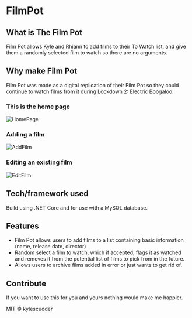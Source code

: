 # FilmPot

## What is The Film Pot
Film Pot allows Kyle and Rhiann to add films to their To Watch list, and give them a randomly selected film to watch so there are no arguments.

## Why make Film Pot
Film Pot was made as a digital replication of their Film Pot so they could continue to watch films from it during Lockdown 2: Electric Boogaloo.

### This is the home page
![HomePage](https://kylescudder.co.uk/githubscreenshot/2020-11-08%2020_34_42-Window.png)

### Adding a film
![AddFilm](https://kylescudder.co.uk/githubscreenshot/2020-11-08%2020_37_16-Window.png)

### Editing an existing film
![EditFilm](https://kylescudder.co.uk/githubscreenshot/2020-11-08%2020_38_43-Window.png)

## Tech/framework used
Build using .NET Core and for use with a MySQL database.

## Features
- Film Pot allows users to add films to a list containing basic information (name, release date, director)
- Random select a film to watch, which if accepted, flags it as watched and removes it from the potential list of films to pick from in the future.
- Allows users to archive films added in error or just wants to get rid of.

## Contribute
If you want to use this for you and yours nothing would make me happier.

MIT © kylescudder
